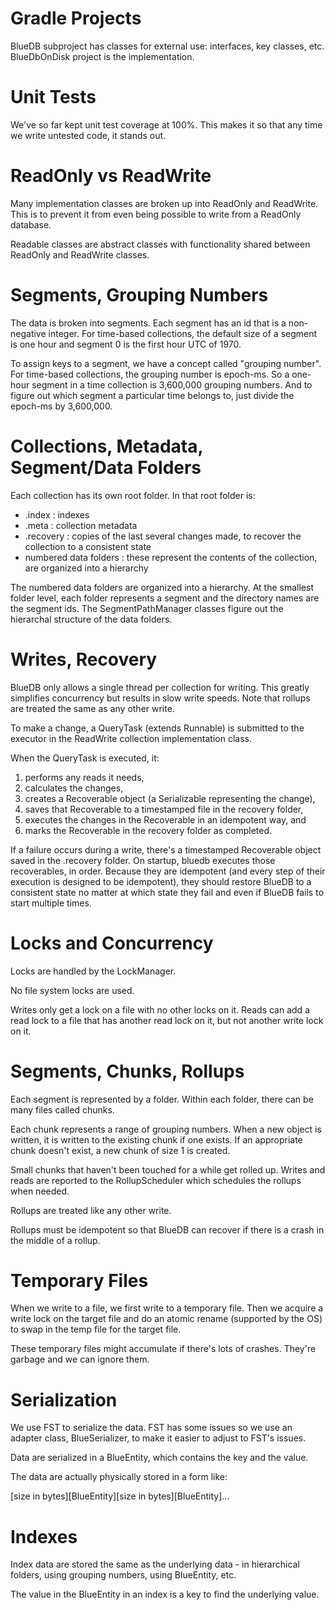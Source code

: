 # Gradle Projects

BlueDB subproject has classes for external use: interfaces, key classes, etc.  BlueDbOnDisk project is the implementation.

# Unit Tests

We've so far kept unit test coverage at 100%.  This makes it so that any time we write untested code, it stands out.

# ReadOnly vs ReadWrite

Many implementation classes are broken up into ReadOnly and ReadWrite.  This is to prevent it from even being possible to write from a ReadOnly database.

Readable classes are abstract classes with functionality shared between ReadOnly and ReadWrite classes.

# Segments, Grouping Numbers

The data is broken into segments.  Each segment has an id that is a non-negative integer.  For time-based collections, the default size of a segment is one hour and segment 0 is the first hour UTC of 1970.

To assign keys to a segment, we have a concept called "grouping number".  For time-based collections, the grouping number is epoch-ms.  So a one-hour segment in a time collection is 3,600,000 grouping numbers.  And to figure out which segment a particular time belongs to, just divide the epoch-ms by 3,600,000.

# Collections, Metadata, Segment/Data Folders

Each collection has its own root folder.  In that root folder is:
- .index : indexes
- .meta : collection metadata
- .recovery : copies of the last several changes made, to recover the collection to a consistent state
- numbered data folders : these represent the contents of the collection, are organized into a hierarchy

The numbered data folders are organized into a hierarchy.  At the smallest folder level, each folder represents a segment and the directory names are the segment ids.  The SegmentPathManager classes figure out the hierarchal structure of the data folders.

# Writes, Recovery

BlueDB only allows a single thread per collection for writing.  This greatly simplifies concurrency but results in slow write speeds.  Note that rollups are treated the same as any other write.

To make a change, a QueryTask (extends Runnable) is submitted to the executor in the ReadWrite collection implementation class.

When the QueryTask is executed, it:
1. performs any reads it needs,
2. calculates the changes,
3. creates a Recoverable object (a Serializable representing the change),
4. saves that Recoverable to a timestamped file in the recovery folder,
5. executes the changes in the Recoverable in an idempotent way, and
6. marks the Recoverable in the recovery folder as completed.

If a failure occurs during a write, there's a timestamped Recoverable object saved in the .recovery folder.  On startup, bluedb executes those recoverables, in order.  Because they are idempotent (and every step of their execution is designed to be idempotent), they should restore BlueDB to a consistent state no matter at which state they fail and even if BlueDB fails to start multiple times.

# Locks and Concurrency

Locks are handled by the LockManager.

No file system locks are used.

Writes only get a lock on a file with no other locks on it.  Reads can add a read lock to a file that has another read lock on it, but not another write lock on it.

# Segments, Chunks, Rollups

Each segment is represented by a folder.  Within each folder, there can be many files called chunks.

Each chunk represents a range of grouping numbers.  When a new object is written, it is written to the existing chunk if one exists.  If an appropriate chunk doesn't exist, a new chunk of size 1 is created.

Small chunks that haven't been touched for a while get rolled up.  Writes and reads are reported to the RollupScheduler which schedules the rollups when needed.

Rollups are treated like any other write.

Rollups must be idempotent so that BlueDB can recover if there is a crash in the middle of a rollup.

# Temporary Files

When we write to a file, we first write to a temporary file.  Then we acquire a write lock on the target file and do an atomic rename (supported by the OS) to swap in the temp file for the target file.

These temporary files might accumulate if there's lots of crashes.  They're garbage and we can ignore them.

# Serialization

We use FST to serialize the data.  FST has some issues so we use an adapter class, BlueSerializer, to make it easier to adjust to FST's issues.

Data are serialized in a BlueEntity, which contains the key and the value.

The data are actually physically stored in a form like:

\[size in bytes]\[BlueEntity]\[size in bytes]\[BlueEntity]...

# Indexes

Index data are stored the same as the underlying data - in hierarchical folders, using grouping numbers, using BlueEntity, etc.

The value in the BlueEntity in an index is a key to find the underlying value.
